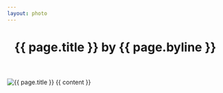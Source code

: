 ```yaml
---
layout: photo
---
```

<div class="photo">

  <header class="photo-header">
    <h1 class="post-title">{{ page.title }} by {{ page.byline }}</h1>
  </header>

  <article class="post-content">
    <img src="{{ page.photo_url }}" alt="{{ page.title }}">
    {{ content }}
  </article>

</div>
